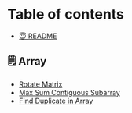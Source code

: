 # Table of contents

* [😇 README](README.md)

## 🗒 Array

* [Rotate Matrix](array/rotate-matrix.md)
* [Max Sum Contiguous Subarray](array/max-sum-contiguous-subarray.md)
* [Find Duplicate in Array](array/find-duplicate-in-array.md)
